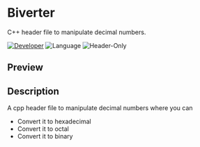 # Biverter
C++ header file to manipulate decimal numbers.

[![Developer](https://img.shields.io/badge/Developer-Basilabt-crimson)](https://github.com/Basilabt)
![Language](https://img.shields.io/badge/language-C++-blue)
![Header-Only](https://img.shields.io/badge/library-header--only-brightgreen)

## Preview




## Description
A cpp header file to manipulate decimal numbers where you can 
- Convert it to hexadecimal
- Convert it to octal
- Convert it to binary

